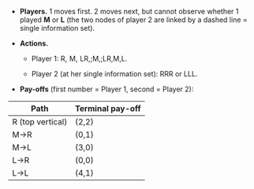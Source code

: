 - **Players.** 1 moves first. 2 moves next, but cannot observe whether 1 played **M** or **L** (the two nodes of player 2 are linked by a dashed line = single information set).
    
- **Actions.**
    
    - Player 1: R,  M,  LR,\;M,\;LR,M,L.
        
    - Player 2 (at her single information set): RRR or LLL.
        
- **Pay-offs** (first number = Player 1, second = Player 2):
    

| Path             | Terminal pay-off |
| ---------------- | ---------------- |
| R (top vertical) | (2,2)            |
| M→R              | (0,1)            |
| M→L              | (3,0)            |
| L→R              | (0,0)            |
| L→L              | (4,1)            |
